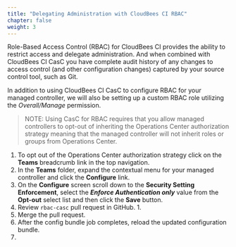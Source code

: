 ```yaml
---
title: "Delegating Administration with CloudBees CI RBAC"
chapter: false
weight: 3
---
```


Role-Based Access Control (RBAC) for CloudBees CI provides the ability to restrict access and delegate administration. And when combined with CloudBees CI CasC you have complete audit history of any changes to access control (and other configuration changes) captured by your source control tool, such as Git.

In addition to using CloudBees CI CasC to configure RBAC for your managed controller, we will also be setting up a custom RBAC role utilizing the *Overall/Manage* permission.

>NOTE: Using CasC for RBAC requires that you allow managed controllers to opt-out of inheriting the Operations Center authorization strategy meaning that the managed controller will not inherit roles or groups from Operations Center.

1. To opt out of the Operations Center authorization strategy click on the **Teams** breadcrumb link in the top navigation.
2. In the **Teams** folder, expand the contextual menu for your managed controller and click the **Configure** link.
3. On the **Configure** screen scroll down to the **Security Setting Enforcement**, select the ***Enforce Authentication only*** value from the **Opt-out** select list and then click the **Save** button.
4. Review `rbac-casc` pull request in GitHub.
   1. 
5. Merge the pull request.
6. After the config bundle job completes, reload the updated configuration bundle.
7. 